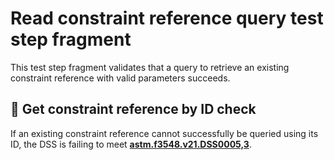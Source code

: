# Read constraint reference query test step fragment

This test step fragment validates that a query to retrieve an existing constraint reference with valid parameters succeeds.

## 🛑 Get constraint reference by ID check

If an existing constraint reference cannot successfully be queried using its ID, the DSS is failing to meet **[astm.f3548.v21.DSS0005,3](../../../../../../../requirements/astm/f3548/v21.md)**.

